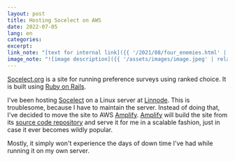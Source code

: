 ```yaml
---
layout: post
title: Hosting Socelect on AWS
date: 2022-07-05
lang: en
categories:
excerpt:
link_note: "[text for internal link]({{ '/2021/08/four_enemies.html' | relative_url }})"
image_note: "![image description]({{ '/assets/images/image.jpeg' | relative_url }})"
---
```


[Socelect.org][sc] is a site for running preference surveys using ranked choice.
It is built using [Ruby on Rails][ror].

I've been hosting [Socelect][sc] on a Linux server at [Linnode][ln]. This is
troublesome, because I have to maintain the server. Instead of doing that, I've
decided to move the site to AWS [Amplify][amp]. [Amplify][amp] will build the
site from its [source code repository][scsrc] and serve it for me in a
scalable fashion, just in case it ever becomes wildly popular.

Mostly, it simply won't experience the days of down time I've had while running
it on my own server.

[amp]: https://aws.amazon.com/amplify/
[sc]: https://socelect.org/
[ror]: http://rubyonrails.org/
[ln]: https://www.linode.com/
[scsrc]: https://github.com/wbreeze/socelect
